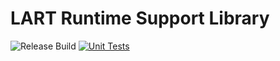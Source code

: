 # LART Runtime Support Library

![Release Build](https://github.com/xlauko/lart-runtime/workflows/C/C++%20CI/badge.svg)
[![Unit Tests](https://travis-ci.com/xlauko/lart-runtime.svg?token=xFVPqiiHBDQzM2ZUCmj6&branch=master)](https://travis-ci.com/xlauko/lart-runtime)
